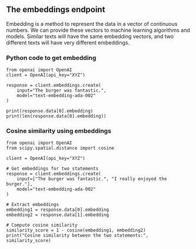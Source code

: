 ## The embeddings endpoint
Embedding is a method to represent the data in a vector of continuous numbers. We can provide these vectors to machine learning algorithms and models. Similar texts will have the same embedding vectors, and two different texts will have very different embeddings.

### Python code to get embedding
```
from openai import OpenAI
client = OpenAI(api_key="XYZ")

response = client.embeddings.create(
    input="The burger was fantastic.",
    model="text-embedding-ada-002"
)

print(response.data[0].embedding)
print(len(response.data[0].embedding))
```

### Cosine similarity using embeddings

```
from openai import OpenAI
from scipy.spatial.distance import cosine

client = OpenAI(api_key="XYZ")

# Get embeddings for two statements
response = client.embeddings.create(
    input=["The burger was fantastic.", "I really enjoyed the burger."],
    model="text-embedding-ada-002"
)

# Extract embeddings
embedding1 = response.data[0].embedding
embedding2 = response.data[1].embedding

# Compute cosine similarity
similarity_score = 1 - cosine(embedding1, embedding2)
print("Cosine similarity between the two statements:", similarity_score)
```

